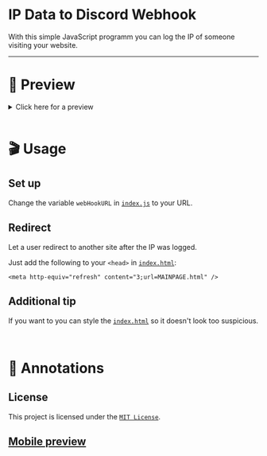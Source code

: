 # IP Data to Discord Webhook

With this simple JavaScript programm you can log the IP of someone visiting your website.

---

# 👀 Preview

<details>
  <summary>Click here for a preview</summary>
  <br>
  <p> The country flag changes to the country where the IP is located! </p>
  <img src="https://media.discordapp.net/attachments/943973140604784670/965191071996981268/unknown.png" width="700px" alt="Example image.">
</details>

<br>

# 🎬 Usage
## Set up
Change the variable `webHookURL` in [`index.js`](https://github.com/luisoos/IP-Log-To-Webhook/blob/main/index.js) to your URL.

## Redirect
Let a user redirect to another site after the IP was logged.

Just add the following to your `<head>` in [`index.html`](https://github.com/luisoos/IP-Log-To-Webhook/blob/main/index.html):

```
<meta http-equiv="refresh" content="3;url=MAINPAGE.html" />
```

## Additional tip
If you want to you can style the [`index.html`](https://github.com/luisoos/IP-Log-To-Webhook/blob/main/index.html) so it doesn't look too suspicious.

<br>

# 📑 Annotations
## License
This project is licensed under the [`MIT License`](https://github.com/luisoos/IP-Log-To-Webhook/blob/main/LICENSE).
## [Mobile preview](https://media.discordapp.net/attachments/943973140604784670/965186137243148308/IMG_9823.png?width=471&height=683)
